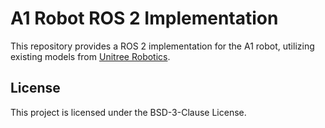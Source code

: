 # A1 Robot ROS 2 Implementation

This repository provides a ROS 2 implementation for the A1 robot, utilizing existing models from [Unitree Robotics](https://github.com/unitreerobotics/unitree_ros).

## License

This project is licensed under the BSD-3-Clause License.
